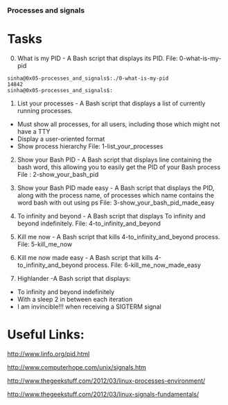 ###  Processes and signals

# Tasks

0. What is my PID -  A Bash script that displays its PID.
 File: 0-what-is-my-pid
 ```
 sinha@0x05-processes_and_signals$:./0-what-is-my-pid
14842
sinha@0x05-processes_and_signals$:
```

1. List your processes - A Bash script that displays a list of currently running processes.
  * Must show all processes, for all users, including those which might not have a TTY
  * Display a user-oriented format
  * Show process hierarchy
File: 1-list_your_processes

2. Show your Bash PID - A Bash script that displays line containing the bash word, this allowing you to easily get the PID of your Bash process
File : 2-show_your_bash_pid

3. Show your Bash PID made easy -  A Bash script that displays the PID, along with the process name, of processes which name contains the word bash with out using ps
File: 3-show_your_bash_pid_made_easy

4. To infinity and beyond - A Bash script that displays To infinity and beyond indefinitely.
File: 4-to_infinity_and_beyond

5. Kill me now - A Bash script that kills 4-to_infinity_and_beyond process.
File: 5-kill_me_now

6. Kill me now made easy - A Bash script that kills 4-to_infinity_and_beyond process.
File: 6-kill_me_now_made_easy

7. Highlander -A Bash script that displays:

  * To infinity and beyond indefinitely
  * With a sleep 2 in between each iteration
  * I am invincible!!! when receiving a SIGTERM signal

# Useful Links:

http://www.linfo.org/pid.html

http://www.computerhope.com/unix/signals.htm

http://www.thegeekstuff.com/2012/03/linux-processes-environment/

http://www.thegeekstuff.com/2012/03/linux-signals-fundamentals/
